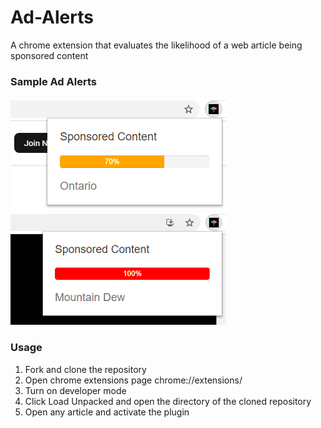 # Ad-Alerts
A chrome extension that evaluates the likelihood of a web article being sponsored content

### Sample Ad Alerts
![Sample Ad Alert 1](https://github.com/KavyaVarma/Ad-Alerts/blob/master/sample_images/ad_alert_sample_1.PNG)
&nbsp;&nbsp;&nbsp;&nbsp;
&nbsp;&nbsp;&nbsp;&nbsp;
&nbsp;&nbsp;&nbsp;&nbsp;
&nbsp;&nbsp;&nbsp;&nbsp;
![Sample Ad Alert 2](https://github.com/KavyaVarma/Ad-Alerts/blob/master/sample_images/ad_alert_sample_2.PNG)

### Usage
1. Fork and clone the repository
2. Open chrome extensions page chrome://extensions/
3. Turn on developer mode
4. Click Load Unpacked and open the directory of the cloned repository
5. Open any article and activate the plugin
